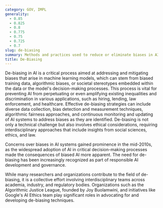 ```yaml
---
category: GOV, IMPL
generality:
  - 0.85
  - 0.825
  - 0.8
  - 0.775
  - 0.75
  - 0.725
  - 0.7
slug: de-biasing
summary: Methods and practices used to reduce or eliminate biases in AI systems, aiming to make the systems more fair, equitable, and representative of diverse populations.
title: De-Biasing
---
```


De-biasing in AI is a critical process aimed at addressing and mitigating biases that arise in machine learning models, which can stem from biased training data, algorithmic biases, or societal stereotypes embedded within the data or the model's decision-making processes. This process is vital for preventing AI from perpetuating or even amplifying existing inequalities and discrimination in various applications, such as hiring, lending, law enforcement, and healthcare. Effective de-biasing strategies can include diverse data collection, bias detection and measurement techniques, algorithmic fairness approaches, and continuous monitoring and updating of AI systems to address biases as they are identified. De-biasing is not only a technical challenge but also involves ethical considerations, requiring interdisciplinary approaches that include insights from social sciences, ethics, and law.

Concerns over biases in AI systems gained prominence in the mid-2010s, as the widespread adoption of AI in critical decision-making processes made the consequences of biased AI more apparent. The need for de-biasing has been increasingly recognized as part of responsible AI development and governance.

While many researchers and organizations contribute to the field of de-biasing, it is a collective effort involving interdisciplinary teams across academia, industry, and regulatory bodies. Organizations such as the Algorithmic Justice League, founded by Joy Buolamwini, and initiatives like Google's AI Ethics team play significant roles in advocating for and developing de-biasing techniques.
